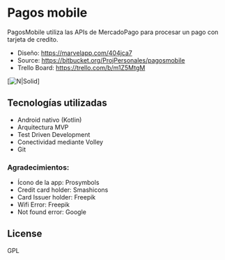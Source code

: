# Pagos mobile

PagosMobile utiliza las APIs de MercadoPago para procesar un pago con tarjeta de credito.

  - Diseño: https://marvelapp.com/404jca7
  - Source: https://bitbucket.org/ProjPersonales/pagosmobile
  - Trello Board: https://trello.com/b/m1Z5MtgM

[![N|Solid](https://i.imgur.com/ughq7tW.gif)]

## Tecnologías utilizadas

  - Android nativo (Kotlin)
  - Arquitectura MVP
  - Test Driven Development
  - Conectividad mediante Volley
  - Git

### Agradecimientos:
  - Ícono de la app: Prosymbols
  - Credit card holder: Smashicons
  - Card Issuer holder: Freepik
  - Wifi Error: Freepik
  - Not found error: Google

License
----

GPL